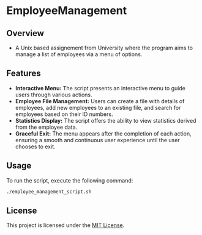 # EmployeeManagement

## Overview
- A Unix based assignement from University where the program aims to manage a list of employees via a menu of options.

## Features

- **Interactive Menu:** The script presents an interactive menu to guide users through various actions.
- **Employee File Management:** Users can create a file with details of employees, add new employees to an existing file, and search for employees based on their ID numbers.
- **Statistics Display:** The script offers the ability to view statistics derived from the employee data.
- **Graceful Exit:** The menu appears after the completion of each action, ensuring a smooth and continuous user experience until the user chooses to exit.

## Usage

To run the script, execute the following command:

```bash
./employee_management_script.sh
```
## License
This project is licensed under the [MIT License](https://github.com/NikolaosGazis/Employee-Management?tab=MIT-1-ov-file).
